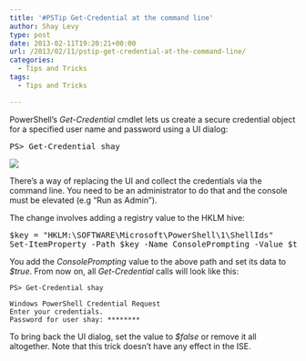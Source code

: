 ```yaml
---
title: '#PSTip Get-Credential at the command line'
author: Shay Levy
type: post
date: 2013-02-11T19:20:21+00:00
url: /2013/02/11/pstip-get-credential-at-the-command-line/
categories:
  - Tips and Tricks
tags:
  - Tips and Tricks

---
```

PowerShell&#8217;s _Get-Credential_ cmdlet lets us create a secure credential object for a specified user name and password using a UI dialog:

<pre class="brush: powershell; title: ; notranslate" title="">PS&gt; Get-Credential shay
</pre>

![](/images/Get-Credential.png)

There&#8217;s a way of replacing the UI and collect the credentials via the command line. You need to be an administrator to do that and the console must be elevated (e.g &#8220;Run as Admin&#8221;).

The change involves adding a registry value to the HKLM hive:

<pre class="brush: powershell; title: ; notranslate" title="">$key = "HKLM:\SOFTWARE\Microsoft\PowerShell\1\ShellIds"
Set-ItemProperty -Path $key -Name ConsolePrompting -Value $true
</pre>

You add the _ConsolePrompting_ value to the above path and set its data to _$true_. From now on, all _Get-Credential_ calls will look like this:

```
PS> Get-Credential shay

Windows PowerShell Credential Request
Enter your credentials.
Password for user shay: ********
```

To bring back the UI dialog, set the value to _$false_ or remove it all altogether. Note that this trick doesn&#8217;t have any effect in the ISE.